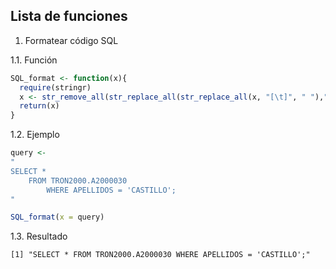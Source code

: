 ## Lista de funciones
1. Formatear código SQL  

1.1. Función
```R
SQL_format <- function(x){
  require(stringr)
  x <- str_remove_all(str_replace_all(str_replace_all(x, "[\t]", " "),"  ", " "), "[\n]")
  return(x)
}
```
1.2. Ejemplo
```R
query <- 
"
SELECT *
	FROM TRON2000.A2000030
		WHERE APELLIDOS = 'CASTILLO';
"

SQL_format(x = query)
```
1.3. Resultado
```
[1] "SELECT * FROM TRON2000.A2000030 WHERE APELLIDOS = 'CASTILLO';"
```

